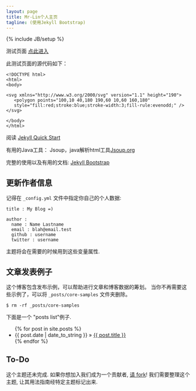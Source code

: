 ```yaml
---
layout: page
title: Mr-Lin个人主页
tagline: (使用Jekyll Bootstrap)
---
```

{% include JB/setup %}

测试页面 [点此进入](https://mr-lin930819.github.io/test.html)

此测试页面的源代码如下：

	<!DOCTYPE html>
	<html>
	<body>

	<svg xmlns="http://www.w3.org/2000/svg" version="1.1" height="190">
	   <polygon points="100,10 40,180 190,60 10,60 160,180"
	   style="fill:red;stroke:blue;stroke-width:3;fill-rule:evenodd;" />
	</svg>
	 
	</body>
	</html>

阅读 [Jekyll Quick Start](http://jekyllbootstrap.com/usage/jekyll-quick-start.html)

有用的Java工具：
Jsoup，java解析html工具[Jsoup.org](http://jsoup.org/)

完整的使用以及有用的文档: [Jekyll Bootstrap](http://jekyllbootstrap.com)

## 更新作者信息

记得在 `_config.yml` 文件中指定你自己的个人数据:
    
    title : My Blog =)
    
    author :
      name : Name Lastname
      email : blah@email.test
      github : username
      twitter : username

主题将会在需要的时候用到这些变量属性.
    
## 文章发表例子

这个博客包含发布示例，可以帮助进行文章和博客数据的筹划。
当你不再需要这些示例了，可以将 `_posts/core-samples` 文件夹删除。

    $ rm -rf _posts/core-samples

下面是一个 "posts list"例子.

<ul class="posts">
  {% for post in site.posts %}
    <li><span>{{ post.date | date_to_string }}</span> &raquo; <a href="{{ BASE_PATH }}{{ post.url }}">{{ post.title }}</a></li>
  {% endfor %}
</ul>

## To-Do

这个主题还未完成. 如果你想加入我们成为一个贡献者, [请 fork](http://github.com/plusjade/jekyll-bootstrap)!
我们需要整理这个主题, 让其用法指南经特定主题标记出来.


